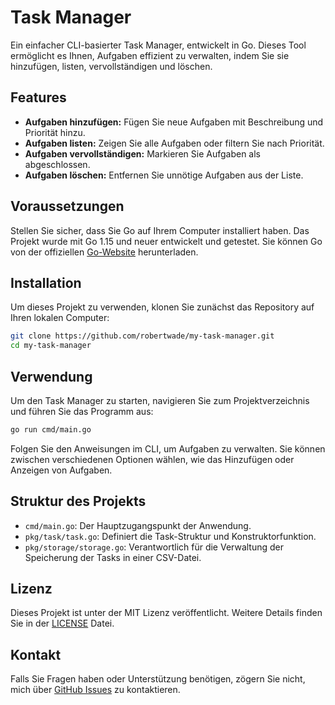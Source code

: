 
# Task Manager

Ein einfacher CLI-basierter Task Manager, entwickelt in Go. Dieses Tool ermöglicht es Ihnen, Aufgaben effizient zu verwalten, indem Sie sie hinzufügen, listen, vervollständigen und löschen.

## Features

- **Aufgaben hinzufügen:** Fügen Sie neue Aufgaben mit Beschreibung und Priorität hinzu.
- **Aufgaben listen:** Zeigen Sie alle Aufgaben oder filtern Sie nach Priorität.
- **Aufgaben vervollständigen:** Markieren Sie Aufgaben als abgeschlossen.
- **Aufgaben löschen:** Entfernen Sie unnötige Aufgaben aus der Liste.

## Voraussetzungen

Stellen Sie sicher, dass Sie Go auf Ihrem Computer installiert haben. Das Projekt wurde mit Go 1.15 und neuer entwickelt und getestet. Sie können Go von der offiziellen [Go-Website](https://golang.org/dl/) herunterladen.

## Installation

Um dieses Projekt zu verwenden, klonen Sie zunächst das Repository auf Ihren lokalen Computer:

```bash
git clone https://github.com/robertwade/my-task-manager.git
cd my-task-manager
```

## Verwendung

Um den Task Manager zu starten, navigieren Sie zum Projektverzeichnis und führen Sie das Programm aus:

```bash
go run cmd/main.go
```

Folgen Sie den Anweisungen im CLI, um Aufgaben zu verwalten. Sie können zwischen verschiedenen Optionen wählen, wie das Hinzufügen oder Anzeigen von Aufgaben.

## Struktur des Projekts

- `cmd/main.go`: Der Hauptzugangspunkt der Anwendung.
- `pkg/task/task.go`: Definiert die Task-Struktur und Konstruktorfunktion.
- `pkg/storage/storage.go`: Verantwortlich für die Verwaltung der Speicherung der Tasks in einer CSV-Datei.

## Lizenz

Dieses Projekt ist unter der MIT Lizenz veröffentlicht. Weitere Details finden Sie in der [LICENSE](LICENSE.md) Datei.

## Kontakt

Falls Sie Fragen haben oder Unterstützung benötigen, zögern Sie nicht, mich über [GitHub Issues](https://github.com/robertwade/my-task-manager/issues) zu kontaktieren.
